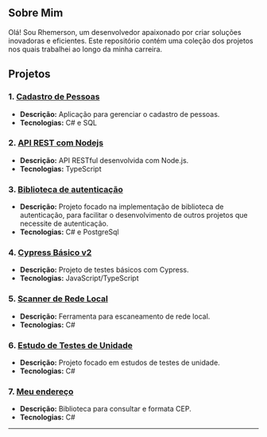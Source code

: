 ## Sobre Mim

Olá! Sou Rhemerson, um desenvolvedor apaixonado por criar soluções inovadoras e eficientes. Este repositório contém uma coleção dos projetos nos quais trabalhei ao longo da minha carreira.

## Projetos

### 1. [Cadastro de Pessoas](https://github.com/Dr141/Cadastro-de-Pessoas)
- **Descrição:** Aplicação para gerenciar o cadastro de pessoas.
- **Tecnologias:** C# e SQL

### 2. [API REST com Nodejs](https://github.com/Dr141/Api_REST_NodeJs)
- **Descrição:** API RESTful desenvolvida com Node.js.
- **Tecnologias:** TypeScript

### 3. [Biblioteca de autenticação](https://github.com/Dr141/Biblioteca.Autenticacao)
- **Descrição:** Projeto focado na implementação de biblioteca de autenticação, para facilitar o desenvolvimento de outros projetos que necessite de autenticação.
- **Tecnologias:** C# e PostgreSql

### 4. [Cypress Básico v2](https://github.com/Dr141/cypress-basico-v2)
- **Descrição:** Projeto de testes básicos com Cypress.
- **Tecnologias:** JavaScript/TypeScript

### 5. [Scanner de Rede Local](https://github.com/Dr141/NetWorkingInfo)
- **Descrição:** Ferramenta para escaneamento de rede local.
- **Tecnologias:** C#

### 6. [Estudo de Testes de Unidade](https://github.com/Dr141/EstudoTesteUnidade)
- **Descrição:** Projeto focado em estudos de testes de unidade.
- **Tecnologias:** C#

### 7. [Meu endereço](https://github.com/Dr141/MeuEndereco)
- **Descrição:** Biblioteca para consultar e formata CEP.
- **Tecnologias:** C#
<!---
### 7. [API Rest de autenticação](https://github.com/Dr141/Web.Authetication)
- **Descrição:** API RESTful de autenticação.
- **Tecnologias:** C# e PostgreSql
--->
---

<!---
Dr141/Dr141 is a ✨ special ✨ repository because its `README.md` (this file) appears on your GitHub profile.
You can click the Preview link to take a look at your changes.
--->
